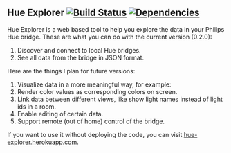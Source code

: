 ## Hue Explorer [![Build Status](https://travis-ci.org/CatChen/hue-explorer.svg?branch=master)](https://travis-ci.org/CatChen/hue-explorer) [![Dependencies](https://david-dm.org/catchen/hue-explorer.svg)](https://david-dm.org/catchen/hue-explorer)

Hue Explorer is a web based tool to help you explore the data in your Philips Hue bridge. These are what you can do with the current version (0.2.0):

1. Discover and connect to local Hue bridges.
2. See all data from the bridge in JSON format.

Here are the things I plan for future versions:

1. Visualize data in a more meaningful way, for example:
  1. Render color values as corresponding colors on screen.
  2. Link data between different views, like show light names instead of light ids in a room.
2. Enable editing of certain data.
3. Support remote (out of home) control of the bridge.

If you want to use it without deploying the code, you can visit [hue-explorer.herokuapp.com](http://hue-explorer.herokuapp.com/).
